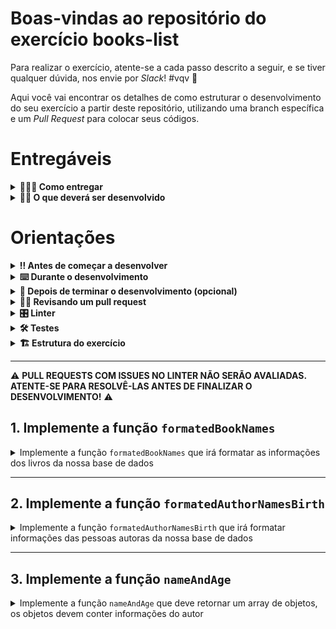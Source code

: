 # Boas-vindas ao repositório do exercício books-list

Para realizar o exercício, atente-se a cada passo descrito a seguir, e se tiver qualquer dúvida, nos envie por _Slack_! #vqv 🚀

Aqui você vai encontrar os detalhes de como estruturar o desenvolvimento do seu exercício a partir deste repositório, utilizando uma branch específica e um _Pull Request_ para colocar seus códigos.

# Entregáveis

<details>
 <summary><strong>🤷🏽‍♀️ Como entregar</strong></summary><br />

Para entregar o seu projeto você deverá criar um _Pull Request_ neste repositório.

Lembre-se que você pode consultar nosso conteúdo sobre [Git & GitHub](https://app.betrybe.com/learn/course/5e938f69-6e32-43b3-9685-c936530fd326/module/fc998c60-386e-46bc-83ca-4269beb17e17/section/fe827a71-3222-4b4d-a66f-ed98e09961af/day/1a530297-e176-4c79-8ed9-291ae2950540/lesson/2b2edce7-9c49-4907-92a2-aa571f823b79) e nosso [Blog - Git & GitHub](https://blog.betrybe.com/tecnologia/git-e-github/) sempre que precisar!

</details>

<details>
<summary><strong>🧑‍💻 O que deverá ser desenvolvido</strong></summary><br />

  Neste exercício você vai desenvolver funções usando as `Higher Order Functions` **map** e **sort**
  
<br />

</details>

# Orientações

<details>
<summary><strong>‼ Antes de começar a desenvolver</strong></summary><br />

1. Clone o repositório

- Use o comando: `git clone git@github.com:tryber/sd-033-a-exercise-books-list.git`

- Entre na pasta do repositório que você acabou de clonar:

  - `cd sd-033-a-exercise-books-list`

2. Instale as dependências

- Para isso, use o seguinte comando: `npm install`

3. Crie uma branch a partir da branch `main`

- Verifique se você está na branch `main`
  - Exemplo: `git branch`
- Se não estiver, mude para a branch `main`
  - Exemplo: `git checkout main`
- Agora, crie uma branch para qual você vai submeter os `commits` do seu exercício:
- Você deve criar uma branch no seguinte formato: `nome-de-usuario-nome-do-exercicio`
- Exemplo: `git checkout -b luiza-exercise-books-list`

4. Adicione as mudanças ao _stage_ do Git e faça um `commit`

- Verifique que as mudanças ainda não estão no _stage_
  - Exemplo: `git status` (os arquivos no diretório `src` devem aparecer em vermelho)

- Adicione o novo arquivo ao _stage_ do Git
  - Exemplo: `git add .` (adicionando todas as mudanças - _que estavam em vermelho_ - ao stage do Git)
  - `git status` (deve aparecer listado os arquivos do diretório `src` em verde)

- Faça o `commit` inicial
  - Exemplo: `git commit -m 'iniciando o projeto. VAMOS COM TUDO :rocket:'` (fazendo o primeiro commit)
- `git status` (deve aparecer uma mensagem tipo _nothing to commit_ )

5. Adicione a sua branch com o novo `commit` ao repositório remoto

- Usando o exemplo anterior: `git push -u origin luiza-exercise-books-list`

6. Crie um novo `Pull Request`  _(PR)_

- Vá até a página de _Pull Requests_ do [repositório no GitHub](https://github.com/tryber/sd-033-a-exercise-books-list/pulls)
- Clique no botão verde _"New pull request"_
- Clique na caixa de seleção _"Compare"_ e escolha a sua branch **com atenção**
- Coloque um título para o seu _Pull Request_
  - Exemplo: _"Cria tela de busca"_
- Clique no botão verde _"Create pull request"_
- Adicione uma descrição para o _Pull Request_ e clique no botão verde _"Create pull request"_
- **Não se preocupe em preencher mais nada por enquanto!**
- Volte até a [página de _Pull Requests_ do repositório](https://github.com/tryber/sd-033-a-exercise-books-list/pulls) e confira que o seu _Pull Request_ está criado.

</details>

<details>
<summary><strong>⌨️ Durante o desenvolvimento</strong></summary><br />

- Faça `commits` das alterações que você fizer no código regularmente;

- Lembre-se de sempre após um (ou alguns) `commits` atualizar o repositório remoto;

- Os comandos que você utilizará com mais frequência são:

1. `git status` _(para verificar o que está em vermelho - fora do stage - e o que está em verde - no stage)_;

2. `git add` _(para adicionar arquivos ao stage do Git)_;

3. `git commit` _(para criar um commit com os arquivos que estão no stage do Git)_;

4. `git push -u origin nome-da-branch` _(para enviar o commit para o repositório remoto na primeira vez que fizer o `push` de uma nova branch)_;

5. `git push` _(para enviar o commit para o repositório remoto após o passo anterior)_.

</details>

<details>
<summary><strong>🤝 Depois de terminar o desenvolvimento (opcional)</strong></summary><br />

Para sinalizar que o seu projeto está pronto para o _'Code Review'_ dos seus colegas, faça o seguinte:

- Vá até a página **DO SEU** _Pull Request_, adicione a label de _'code-review'_ e marque seus colegas:

- No menu à direita, clique no _link_ **'Labels'** e escolha a _label_ **code-review**;

- No menu à direita, clique no _link_ **'Assignees'** e escolha **o seu usuário**;

- No menu à direita, clique no _link_ **'Reviewers'** e digite `students`, selecione o time `tryber/students-sd-033-a`.

Caso tenha alguma dúvida, [aqui tem um vídeo explicativo](https://vimeo.com/362189205).

⚠️ **Lembre-se que garantir que todas as _issues_ comentadas pelo Linter estão resolvidas!** ⚠️

</details>

<details>
<summary><strong>🕵🏿 Revisando um pull request</strong></summary><br />

Use o conteúdo sobre [Code Review](https://app.betrybe.com/learn/course/5e938f69-6e32-43b3-9685-c936530fd326/module/f04cdb21-382e-4588-8950-3b1a29afd2dd/section/b3af2f05-08e5-4b4a-9667-6f5f729c351d/lesson/36268865-fc46-40c7-92bf-cbded9af9006) para te ajudar a revisar os _Pull Requests_.

</details>

<details>
<summary><strong>🎛 Linter</strong></summary><br />

Usaremos o [ESLint](https://eslint.org/) para fazer a análise estática do seu código.

Para garantir a qualidade do código, vamos utilizar neste projeto o `ESLint`. Assim o código estará alinhado com as boas práticas de desenvolvimento, sendo mais legível e de fácil manutenção!

Para poder rodar o `ESLint` certifique-se de ter executado o comando `npm install` dentro do projeto.

Para rodá-los localmente no projeto, execute os comandos abaixo:

```bash
npm run lint
```

Se a análise do `ESLint` encontrar problemas no seu código, tais problemas serão mostrados no seu terminal. Se não houver problema no seu código, nada será impresso no seu terminal.

Você pode também instalar o plugin do `ESLint` no `VSCode`. Para isso, basta fazer o download do [plugin `ESLint`](https://marketplace.visualstudio.com/items?itemName=dbaeumer.vscode-eslint) e instalá-lo.

Em caso de dúvidas, confira o material na plataforma sobre [ESLint e Stylelint](https://app.betrybe.com/learn/course/5e938f69-6e32-43b3-9685-c936530fd326/module/f04cdb21-382e-4588-8950-3b1a29afd2dd/section/3b1546b5-f7bc-40f7-a674-77b16c408756/lesson/0c9e8c0e-24c3-4526-ba6b-60d95913e022).

⚠️ **PULL REQUESTS COM ISSUES NO LINTER NÃO SERÃO AVALIADAS. ATENTE-SE PARA RESOLVÊ-LAS ANTES DE FINALIZAR O DESENVOLVIMENTO!** ⚠️

</details>

<details>
<summary><strong>🛠 Testes</strong></summary><br />

Para que os testes sejam executados localmente, verifique se a versão do node na sua máquina é a `16`:

```bash
node -v
```

Caso a versão seja diferente, você pode utilizar o `nvm` para trocar de versão com o seguinte comando:

```bash
nvm use 16
```

Caso você não tenha o `nvm` instalado na sua máquina, você pode consultar o [conteúdo para instalação do nvm](https://app.betrybe.com/learn/course/5e938f69-6e32-43b3-9685-c936530fd326/module/f04cdb21-382e-4588-8950-3b1a29afd2dd/section/91bb7470-eb76-41c6-a8ed-065f8e6a6de0/lesson/bcf7b107-e01a-4b75-9cd3-67cc8ae78e22).

Todos os requisitos do exercício serão testados **automaticamente** por meio do `Jest`.

Para testar todas funções no terminal, basta executar o comando abaixo:

```bash
npm test
```

Caso queira testar apenas uma função rode o comando abaixo:

```bash
npm test nome-do-arquivo
```

Por exemplo:

```bash
npm test formatedBookNames
```

</details>

<details>
<summary><strong>🏗 Estrutura do exercício</strong></summary><br />

Você trabalhará com uma estrutura de dados representando uma lista de livros (está no arquivo `library.js` no diretório `data`), contendo informações como nome do livro, gênero, pessoa autora do livro e data de lançamento.

Em cada exercício, será pedido que você encontre ou produza alguma informação a respeito dessa lista utilizando as funções que você aprendeu hoje.

</details>

---

⚠️ **PULL REQUESTS COM ISSUES NO LINTER NÃO SERÃO AVALIADAS. ATENTE-SE PARA RESOLVÊ-LAS ANTES DE FINALIZAR O DESENVOLVIMENTO!** ⚠️

## 1. Implemente a função `formatedBookNames`

<details>
  <summary>
  Implemente a função <code>formatedBookNames</code> que irá formatar as informações dos livros da nossa base de dados
  </summary> <br />

- A função `formatedBookNames` deverá ser implementada dentro do arquivo `formatedBookNames.js`

- A função `formatedBookNames` deverá retornar um array de strings no formato: `NOME_DO_LIVRO - GÊNERO_DO_LIVRO - NOME_DA_PESSOA_AUTORA`

⚠️ Importante: A estrutura de dados `books` já está importada na linha 1 no arquivo desse exercício.
Para usar, descomente a importação.
<br/>
Esse trecho está comentado para evitar um erro de lint, uma vez que a variável não está sendo utilizada ainda.


**O que será testado:**

- A função `formatedBookNames` deve retornar as informações de todos os livros contidos na base de dados, formatados como indicado: `NOME_DO_LIVRO - GÊNERO_DO_LIVRO - NOME_DA_PESSOA_AUTORA`.

</details>

---

## 2. Implemente a função `formatedAuthorNamesBirth`

<details>
  <summary>
  Implemente a função <code>formatedAuthorNamesBirth</code> que irá formatar informações das pessoas autoras da nossa base de dados
  </summary> <br />

- A função `formatedAuthorNamesBirth` deverá ser implementada dentro do arquivo `formatedAuthorNamesBirth.js`

- A função `formatedAuthorNamesBirth` deverá retornar um array de strings no formato: `NOME_DA_PESSOA_AUTORA - ANO_DE_NASCIMENTO`

⚠️ Importante: A estrutura de dados `books` já está importada na linha 1 no arquivo desse exercício.
Para usar, descomente a importação.
<br/>
Esse trecho está comentado para evitar um erro de lint, uma vez que a variável não está sendo utilizada ainda.

**O que será testado:**

- A função `formatedAuthorNamesBirth` deve retornar um array de strings;

- A função `formatedAuthorNamesBirth`, deve retornar as informações de todas as pessoas autoras contidas na base de dados formatados como indicado: `NOME_DA_PESSOA_AUTORA - ANO_DE_NASCIMENTO`.

</details>

---

## 3. Implemente a função `nameAndAge`

<details>
 <summary>
  Implemente a função <code>nameAndAge</code> que deve retornar um array de objetos, os objetos devem conter informações do autor
  </summary> <br />

- A função `nameAndAge` deverá ser implementada dentro do arquivo `nameAndAge.js`

- Retorne um array de objetos, cada objeto deve conter:

  - a chave `author`, e o valor deve ser o nome da pessoa autora
  - a chave `age`, e o valor deve ser a idade da pessoa autora quando lançou o livro

⚠️ Importante: A estrutura de dados `books` já está importada na linha 1 no arquivo desse exercício.
Para usar, descomente a importação.
<br/>
Esse trecho está comentado para evitar um erro de lint, uma vez que a variável não está sendo utilizada ainda.

**O que será testado:**

- A função deve retornar um array de objetos;

- Cada objeto possui as chaves `author` e `age`;

- O array está ordenado corretamente, do autor que fez o lançamento com menor idade para o que fez o lançamento com maior idade.

</details>

